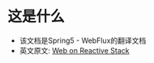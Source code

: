 # 这是什么
- 该文档是Spring5 - WebFlux的翻译文档
- 英文原文: [Web on Reactive Stack](https://docs.spring.io/spring/docs/current/spring-framework-reference/web-reactive.html#webflux)